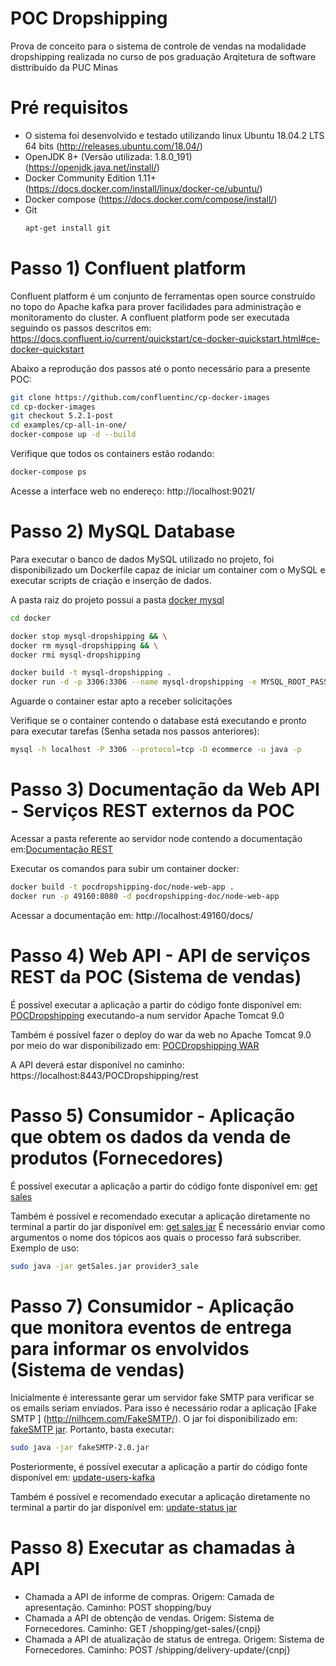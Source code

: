# POC Dropshipping

Prova de conceito para o sistema de controle de vendas na modalidade dropshipping realizada no curso de pos graduação Arqitetura de software disttribuído da PUC Minas

# Pré requisitos
  - O sistema foi desenvolvido e testado utilizando linux Ubuntu 18.04.2 LTS 64 bits (http://releases.ubuntu.com/18.04/)
  - OpenJDK 8+ (Versão utilizada: 1.8.0_191) (https://openjdk.java.net/install/)
  - Docker Community Edition 1.11+ (https://docs.docker.com/install/linux/docker-ce/ubuntu/)
  - Docker compose (https://docs.docker.com/compose/install/)
  - Git
      ```sh
      apt-get install git
      ```
# Passo 1) Confluent platform

Confluent platform é um conjunto de ferramentas open source construído no topo do Apache kafka para prover facilidades para administração e monitoramento do cluster.
A confluent platform pode ser executada seguindo os passos descritos em: https://docs.confluent.io/current/quickstart/ce-docker-quickstart.html#ce-docker-quickstart

Abaixo a reprodução dos passos até o ponto necessário para a presente POC:
```sh
git clone https://github.com/confluentinc/cp-docker-images
cd cp-docker-images
git checkout 5.2.1-post
cd examples/cp-all-in-one/
docker-compose up -d --build
```
Verifique que todos os containers estão rodando:
```sh
docker-compose ps
```
Acesse a interface web no endereço:
http://localhost:9021/

# Passo 2) MySQL Database

Para executar o banco de dados MySQL utilizado no projeto, foi disponibilizado um Dockerfile capaz de iniciar um container com o MySQL e executar scripts de criação e inserção de dados.

A pasta raiz do projeto possui a pasta [docker mysql](docker/mysql)
```sh
cd docker

docker stop mysql-dropshipping && \
docker rm mysql-dropshipping && \
docker rmi mysql-dropshipping

docker build -t mysql-dropshipping .
docker run -d -p 3306:3306 --name mysql-dropshipping -e MYSQL_ROOT_PASSWORD=12345 -e MYSQL_ROOT_HOST=% mysql-dropshipping
```    
Aguarde o container estar apto a receber solicitações

Verifique se o container contendo o database está executando e pronto para executar tarefas (Senha setada nos passos anteriores):
```sh
mysql -h localhost -P 3306 --protocol=tcp -D ecommerce -u java -p
```
# Passo 3) Documentação da Web API - Serviços REST externos da POC

Acessar a pasta referente ao servidor node contendo a documentação em:[Documentação REST](nodejs-server-server)

Executar os comandos para subir um container docker:
```sh
docker build -t pocdropshipping-doc/node-web-app .
docker run -p 49160:8080 -d pocdropshipping-doc/node-web-app
```
Acessar a documentação em: http://localhost:49160/docs/

# Passo 4) Web API - API de serviços REST da POC (Sistema de vendas)
É possível executar a aplicação a partir do código fonte disponível em: [POCDropshipping](POCDropshipping) executando-a num servidor Apache Tomcat 9.0

Também é possível fazer o deploy do war da web no Apache Tomcat 9.0 por meio do war disponibilizado em: [POCDropshipping WAR](jars/POCDropshipping.war)

A API deverá estar disponível no caminho: https://localhost:8443/POCDropshipping/rest

# Passo 5) Consumidor - Aplicação que obtem os dados da venda de produtos (Fornecedores)
É possível executar a aplicação a partir do código fonte disponível em: [get sales](get-sales-kafka)

Também é possível e recomendado executar a aplicação diretamente no terminal a partir do jar disponível em: [get sales jar](jars/getSales.jar)
É necessário enviar como argumentos o nome dos tópicos aos quais o processo fará subscriber. Exemplo de uso:
```sh
sudo java -jar getSales.jar provider3_sale
```

# Passo 7) Consumidor - Aplicação que monitora eventos de entrega para informar os envolvidos (Sistema de vendas)
Inicialmente é interessante gerar um servidor fake SMTP para verificar se os emails seriam enviados. Para isso é necessário rodar a aplicação [Fake SMTP ] (http://nilhcem.com/FakeSMTP/). O jar foi disponibilizado em: [fakeSMTP jar](jars/fakeSMTP-2.0.jar). Portanto, basta executar:
```sh
sudo java -jar fakeSMTP-2.0.jar
```
Posteriormente, é possível executar a aplicação a partir do código fonte disponível em: [update-users-kafka](update-users-kafka)

Também é possível e recomendado executar a aplicação diretamente no terminal a partir do jar disponível em: [update-status jar](jars/updateStatus.jar)

# Passo 8) Executar as chamadas à API
- Chamada a API de informe de compras. Origem: Camada de apresentação. Caminho: POST shopping/buy
- Chamada a API de obtenção de vendas. Origem: Sistema de Fornecedores. Caminho: GET /shopping/get-sales/{cnpj}
- Chamada a API de atualização de status de entrega. Origem: Sistema de Fornecedores. Caminho: POST /shipping/delivery-update/{cnpj}
